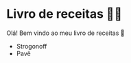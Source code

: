 # Livro de receitas :man_cook:

Olá! Bem vindo ao meu livro de receitas :wave:

* Strogonoff  
* Pavê
